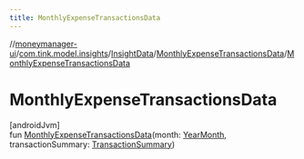 ```yaml
---
title: MonthlyExpenseTransactionsData
---
```

//[moneymanager-ui](../../../../index.html)/[com.tink.model.insights](../../index.html)/[InsightData](../index.html)/[MonthlyExpenseTransactionsData](index.html)/[MonthlyExpenseTransactionsData](-monthly-expense-transactions-data.html)



# MonthlyExpenseTransactionsData



[androidJvm]\
fun [MonthlyExpenseTransactionsData](-monthly-expense-transactions-data.html)(month: [YearMonth](../../../com.tink.model.time/-year-month/index.html), transactionSummary: [TransactionSummary](../../../com.tink.model.relations/-transaction-summary/index.html))




